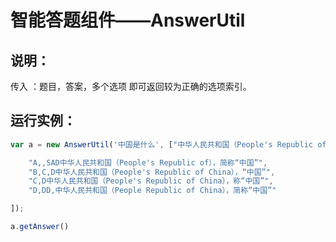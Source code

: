 # 智能答题组件——AnswerUtil


## 说明：
传入 ：题目，答案，多个选项
即可返回较为正确的选项索引。

## 运行实例：
```javascript
var a = new AnswerUtil('中国是什么', ["中华人民共和国（People's Republic of China），简称“中国”"], [

    "A,,SAD中华人民共和国（People's Republic of），简称“中国”",
    "B,C,D中华人民共和国（People's Republic of China），“中国”",
    "C,D中华人民共和国（People's Republic of China），称“中国”",
    "D,DD,中华人民共和国（People Republic of China），简称“中国”"

]);

a.getAnswer()
```
